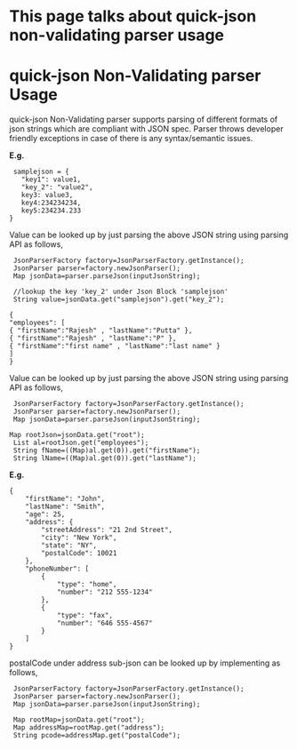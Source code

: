 # This page talks about quick-json non-validating parser usage

# quick-json Non-Validating parser Usage #

quick-json Non-Validating parser supports parsing of different formats of json strings which are compliant with JSON spec. Parser throws developer friendly exceptions in case of there is any syntax/semantic issues.

**E.g.**

```
 samplejson = {
   "key1": value1,
   "key_2": "value2",
   key3: value3,
   key4:234234234,
   key5:234234.233
}
```

Value can be looked up by just parsing the above JSON string using parsing API as follows,

```
 JsonParserFactory factory=JsonParserFactory.getInstance();
 JsonParser parser=factory.newJsonParser();
 Map jsonData=parser.parseJson(inputJsonString);

 //lookup the key 'key_2' under Json Block 'samplejson'
 String value=jsonData.get("samplejson").get("key_2");
```



```
{
"employees": [
{ "firstName":"Rajesh" , "lastName":"Putta" }, 
{ "firstName":"Rajesh" , "lastName":"P" }, 
{ "firstName":"first name" , "lastName":"last name" }
]
}
```


Value can be looked up by just parsing the above JSON string using parsing API as follows,

```
 JsonParserFactory factory=JsonParserFactory.getInstance();
 JsonParser parser=factory.newJsonParser();
 Map jsonData=parser.parseJson(inputJsonString);

Map rootJson=jsonData.get("root");
 List al=rootJson.get("employees");
 String fName=((Map)al.get(0)).get("firstName");
 String lName=((Map)al.get(0)).get("lastName");
```


**E.g.**

```
{
    "firstName": "John",
    "lastName": "Smith",
    "age": 25,
    "address": {
        "streetAddress": "21 2nd Street",
        "city": "New York",
        "state": "NY",
        "postalCode": 10021
    },
    "phoneNumber": [
        {
            "type": "home",
            "number": "212 555-1234"
        },
        {
            "type": "fax",
            "number": "646 555-4567"
        }
    ]
}
```

postalCode under address sub-json can be looked up by implementing as follows,

```
 JsonParserFactory factory=JsonParserFactory.getInstance();
 JsonParser parser=factory.newJsonParser();
 Map jsonData=parser.parseJson(inputJsonString);

 Map rootMap=jsonData.get("root");
 Map addressMap=rootMap.get("address");
 String pcode=addressMap.get("postalCode");
```